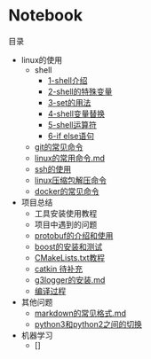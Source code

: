 # Notebook

目录

+ linux的使用  
    + shell
        + [1-shell介绍](./linux的使用/shell/1-shell介绍.md)
        + [2-shell的特殊变量](./linux的使用/shell/2-shell的特殊变量.md)
        + [3-set的用法](./linux的使用/shell/3-set的用法.md)
        + [4-shell变量替换](./linux的使用/shell/4-shell变量替换.md)
        + [5-shell运算符](./linux的使用/shell/5-shell运算符.md)
        + [6-if else语句](./linux的使用/shell/6-if%20else语句.md)
    + [git的常见命令](./linux的使用/git的常见命令.md)  
    + [linux的常用命令.md](./linux的使用/linux的常用命令.md)
    + [ssh的使用](./linux的使用/ssh的使用.md)
    + [linux压缩包解压命令](./linux的使用/linux压缩包解压命令.md)
    + [docker的常见命令](./linux的使用/docker的常见命令.md)
+ 项目总结
    + 工具安装使用教程
    + 项目中遇到的问题  
    + [protobuf的介绍和使用](./项目总结/protobuf的介绍和使用.md)
    + [boost的安装和测试](./项目总结/boost的安装和测试.md)
    + [CMakeLists.txt教程](./项目总结/CMakeLists.txt教程.md)
    + [catkin 待补充]()
    + [g3logger的安装.md](./项目总结/g3logger的安装.md)
    + [编译过程](./项目总结/编译过程.md)
+ 其他问题
    + [markdown的常见格式.md](./其他问题/markdown的常见格式.md)
    + [python3和python2之间的切换](./其他问题/python3和python2之间的切换.md)
+ 机器学习
    + []
